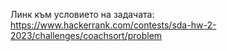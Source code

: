 Линк към условието на задачата: https://www.hackerrank.com/contests/sda-hw-2-2023/challenges/coachsort/problem
